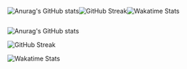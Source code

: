 

<div style="display:flex; flex-direction: row">  
  
![Anurag's GitHub stats](https://github-readme-stats.vercel.app/api?username=jsohndata&show_icons=true&theme=radical&card_width=500)

![GitHub Streak](https://streak-stats.demolab.com?user=jsohndata&theme=tokyonight&date_format=%5BY.%5Dn.j&mode=weekly&card_width=500)
  
![Wakatime Stats](https://github-readme-stats.vercel.app/api/wakatime?username=jsohndata&theme=github_dark&layout=compact)

 </div>
 
 <div>  
  
![Anurag's GitHub stats](https://github-readme-stats.vercel.app/api?username=jsohndata&show_icons=true&theme=radical&card_width=500)

![GitHub Streak](https://streak-stats.demolab.com?user=jsohndata&theme=tokyonight&date_format=%5BY.%5Dn.j&mode=weekly&card_width=500)
  
![Wakatime Stats](https://github-readme-stats.vercel.app/api/wakatime?username=jsohndata&theme=github_dark&layout=compact)

 </div>

